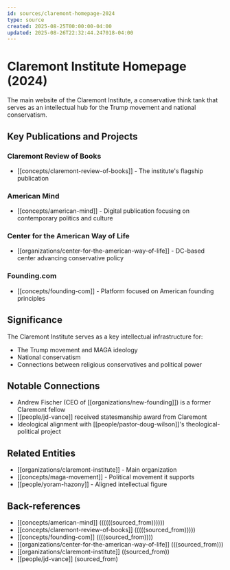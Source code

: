```yaml
---
id: sources/claremont-homepage-2024
type: source
created: 2025-08-25T00:00:00-04:00
updated: 2025-08-26T22:32:44.247018-04:00
---
```


# Claremont Institute Homepage (2024)

The main website of the Claremont Institute, a conservative think tank that serves as an intellectual hub for the Trump movement and national conservatism.

## Key Publications and Projects

### Claremont Review of Books
- [[concepts/claremont-review-of-books]] - The institute's flagship publication

### American Mind
- [[concepts/american-mind]] - Digital publication focusing on contemporary politics and culture

### Center for the American Way of Life
- [[organizations/center-for-the-american-way-of-life]] - DC-based center advancing conservative policy

### Founding.com
- [[concepts/founding-com]] - Platform focused on American founding principles

## Significance

The Claremont Institute serves as a key intellectual infrastructure for:
- The Trump movement and MAGA ideology
- National conservatism
- Connections between religious conservatives and political power

## Notable Connections

- Andrew Fischer (CEO of [[organizations/new-founding]]) is a former Claremont fellow
- [[people/jd-vance]] received statesmanship award from Claremont
- Ideological alignment with [[people/pastor-doug-wilson]]'s theological-political project

## Related Entities

- [[organizations/claremont-institute]] - Main organization
- [[concepts/maga-movement]] - Political movement it supports
- [[people/yoram-hazony]] - Aligned intellectual figure

## Back-references
<!-- Auto-maintained by the system -->
- [[concepts/american-mind]] ((((((sourced_from))))))
- [[concepts/claremont-review-of-books]] (((((sourced_from)))))
- [[concepts/founding-com]] ((((sourced_from))))
- [[organizations/center-for-the-american-way-of-life]] (((sourced_from)))
- [[organizations/claremont-institute]] ((sourced_from))
- [[people/jd-vance]] (sourced_from)

